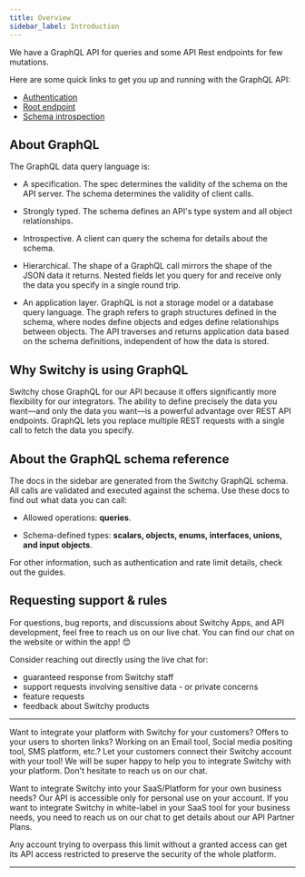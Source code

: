 ```yaml
---
title: Overview
sidebar_label: Introduction
---
```


We have a GraphQL API for queries and some API Rest endpoints for few mutations.

Here are some quick links to get you up and running with the GraphQL API:

- [Authentication](/docs/overview/authentication)
- [Root endpoint](/docs/overview/root-endpoint)
- [Schema introspection](/docs/overview/schema-introspection)


## About GraphQL

The GraphQL data query language is:

- A specification. The spec determines the validity of the schema on the API server. The schema determines the validity of client calls.

- Strongly typed. The schema defines an API's type system and all object relationships.

- Introspective. A client can query the schema for details about the schema.

- Hierarchical. The shape of a GraphQL call mirrors the shape of the JSON data it returns. Nested fields let you query for and receive only the data you specify in a single round trip.

- An application layer. GraphQL is not a storage model or a database query language. The graph refers to graph structures defined in the schema, where nodes define objects and edges define relationships between objects. The API traverses and returns application data based on the schema definitions, independent of how the data is stored.


## Why Switchy is using GraphQL

Switchy chose GraphQL for our API because it offers significantly more flexibility for our integrators. The ability to define precisely the data you want—and only the data you want—is a powerful advantage over REST API endpoints. GraphQL lets you replace multiple REST requests with a single call to fetch the data you specify.


## About the GraphQL schema reference

The docs in the sidebar are generated from the Switchy GraphQL schema. All calls are validated and executed against the schema. Use these docs to find out what data you can call:

- Allowed operations: **queries**.

- Schema-defined types: **scalars, objects, enums, interfaces, unions, and input objects**.


For other information, such as authentication and rate limit details, check out the guides.

## Requesting support & rules

For questions, bug reports, and discussions about Switchy Apps, and API development, feel free to reach us on our live chat. You can find our chat on the website or within the app! 😊

Consider reaching out directly using the live chat for:
- guaranteed response from Switchy staff
- support requests involving sensitive data - or private concerns
- feature requests
- feedback about Switchy products

---

Want to integrate your platform with Switchy for your customers? Offers to your users to shorten links? Working on an Email tool, Social media positing tool, SMS platform, etc.? Let your customers connect their Switchy account with your tool! We will be super happy to help you to integrate Switchy with your platform. Don't hesitate to reach us on our chat.

Want to integrate Switchy into your SaaS/Platform for your own business needs? Our API is accessible only for personal use on your account. If you want to integrate Switchy in white-label in your SaaS tool for your business needs, you need to reach us on our chat to get details about our API Partner Plans.

Any account trying to overpass this limit without a granted access can get its API access restricted to preserve the security of the whole platform.

---
